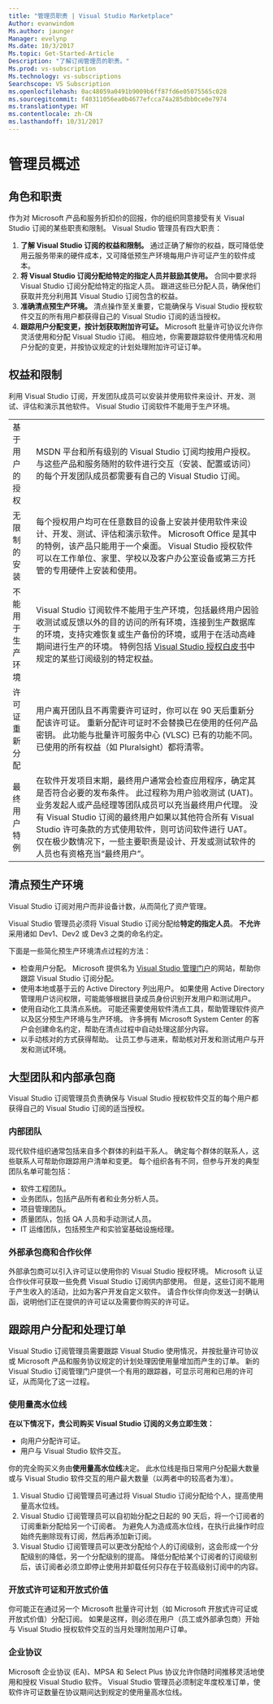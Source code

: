```yaml
---
title: "管理员职责 | Visual Studio Marketplace"
Author: evanwindom
Ms.author: jaunger
Manager: evelynp
Ms.date: 10/3/2017
Ms.topic: Get-Started-Article
Description: "了解订阅管理员的职责。"
Ms.prod: vs-subscription
Ms.technology: vs-subscriptions
Searchscope: VS Subscription
ms.openlocfilehash: 0ac48059a0491b9009b6ff87fd6e05075565c028
ms.sourcegitcommit: f40311056ea0b4677efcca74a285dbb0ce0e7974
ms.translationtype: HT
ms.contentlocale: zh-CN
ms.lasthandoff: 10/31/2017
---
```

# <a name="administrator-overview"></a>管理员概述
## <a name="roles--responsibilities"></a>角色和职责
作为对 Microsoft 产品和服务折扣价的回报，你的组织同意接受有关 Visual Studio 订阅的某些职责和限制。 Visual Studio 管理员有四大职责：
1.  **了解 Visual Studio 订阅的权益和限制。** 通过正确了解你的权益，既可降低使用云服务带来的硬件成本，又可降低预生产环境每用户许可证产生的软件成本。 
2.  **将 Visual Studio 订阅分配给特定的指定人员并鼓励其使用。** 合同中要求将 Visual Studio 订阅分配给特定的指定人员。 跟进这些已分配人员，确保他们获取并充分利用其 Visual Studio 订阅包含的权益。
3.  **准确清点预生产环境。** 清点操作至关重要，它能确保与 Visual Studio 授权软件交互的所有用户都获得自己的 Visual Studio 订阅的适当授权。 
4.  **跟踪用户分配变更，按计划获取附加许可证。** Microsoft 批量许可协议允许你灵活使用和分配 Visual Studio 订阅。 相应地，你需要跟踪软件使用情况和用户分配的变更，并按协议规定的计划处理附加许可证订单。

## <a name="benefits-and-limitations"></a>权益和限制
利用 Visual Studio 订阅，开发团队成员可以安装并使用软件来设计、开发、测试、评估和演示其他软件。 Visual Studio 订阅软件不能用于生产环境。 

|                                          |                                                                                                                                                                                                                                                                                                                                                                                                                                                                                                                                                                                                                            |
|------------------------------------------|----------------------------------------------------------------------------------------------------------------------------------------------------------------------------------------------------------------------------------------------------------------------------------------------------------------------------------------------------------------------------------------------------------------------------------------------------------------------------------------------------------------------------------------------------------------------------------------------------------------------------|
| 基于用户的授权                     | MSDN 平台和所有级别的 Visual Studio 订阅均按用户授权。 与这些产品和服务随附的软件进行交互（安装、配置或访问）的每个开发团队成员都需要有自己的 Visual Studio 订阅。                                                                                                                                                                                                                                                                                                                                  |
| 无限制的安装                  | 每个授权用户均可在任意数目的设备上安装并使用软件来设计、开发、测试、评估和演示软件。 Microsoft Office 是其中的特例，该产品只能用于一个桌面。 Visual Studio 授权软件可以在工作单位、家里、学校以及客户办公室设备或第三方托管的专用硬件上安装和使用。                                                                                                                                                                                                                                  |
| 不能用于生产环境 | Visual Studio 订阅软件不能用于生产环境，包括最终用户因验收测试或反馈以外的目的访问的所有环境，连接到生产数据库的环境，支持灾难恢复或生产备份的环境，或用于在活动高峰期间进行生产的环境。 特例包括 [Visual Studio 授权白皮书](http://aka.ms/vslicensing)中规定的某些订阅级别的特定权益。                                                                                            |
| 许可证重新分配                     | 用户离开团队且不再需要许可证时，你可以在 90 天后重新分配该许可证。 重新分配许可证时不会替换已在使用的任何产品密钥。 此功能与批量许可服务中心 (VLSC) 已有的功能不同。 已使用的所有权益（如 Pluralsight）都将清零。                                                                                                                                                                                                                                                 |
| 最终用户特例                  | 在软件开发项目末期，最终用户通常会检查应用程序，确定其是否符合必要的发布条件。 此过程称为用户验收测试 (UAT)。 业务发起人或产品经理等团队成员可以充当最终用户代理。 没有 Visual Studio 订阅的最终用户如果以其他符合所有 Visual Studio 许可条款的方式使用软件，则可访问软件进行 UAT。 仅在极少数情况下，一些主要职责是设计、开发或测试软件的人员也有资格充当“最终用户”。 |

## <a name="inventory-of-pre-production-environment"></a>清点预生产环境
Visual Studio 订阅对用户而非设备计数，从而简化了资产管理。

Visual Studio 管理员必须将 Visual Studio 订阅分配给**特定的指定人员**。 **不允许**采用诸如 Dev1、Dev2 或 Dev3 之类的命名约定。

下面是一些简化预生产环境清点过程的方法：
- 检查用户分配。 Microsoft 提供名为 [Visual Studio 管理门户](https://manage.visualstudio.com/)的网站，帮助你跟踪 Visual Studio 订阅分配。
- 使用本地或基于云的 Active Directory 列出用户。 如果使用 Active Directory 管理用户访问权限，可能能够根据目录成员身份识别开发用户和测试用户。
- 使用自动化工具清点系统。 可能还需要使用软件清点工具，帮助管理软件资产以及区分预生产环境与生产环境。 许多拥有 Microsoft System Center 的客户会创建命名约定，帮助在清点过程中自动处理这部分内容。
- 以手动核对的方式获得帮助。 让员工参与进来，帮助核对开发和测试用户与开发和测试环境。 

## <a name="large-teams-and-internal-contractors"></a>大型团队和内部承包商
Visual Studio 订阅管理员负责确保与 Visual Studio 授权软件交互的每个用户都获得自己的 Visual Studio 订阅的适当授权。
### <a name="internal-teams"></a>内部团队
现代软件组织通常包括来自多个群体的利益干系人。 确定每个群体的联系人，这些联系人可帮助你跟踪用户清单和变更。 每个组织各有不同，但参与开发的典型团队名单可能包括：
- 软件工程团队。 
- 业务团队，包括产品所有者和业务分析人员。
- 项目管理团队。 
- 质量团队，包括 QA 人员和手动测试人员。
- IT 运维团队，包括预生产和实验室基础设施经理。

### <a name="external-contractors-and-partners"></a>外部承包商和合作伙伴
外部承包商可以引入许可证以使用你的 Visual Studio 授权环境。 Microsoft 认证合作伙伴可获取一些免费 Visual Studio 订阅供内部使用。 但是，这些订阅不能用于产生收入的活动，比如为客户开发自定义软件。 请合作伙伴向你发送一封确认函，说明他们正在提供的许可证以及需要你购买的许可证。

## <a name="track-user-assignment-and-process-orders"></a>跟踪用户分配和处理订单
Visual Studio 订阅管理员需要跟踪 Visual Studio 使用情况，并按批量许可协议或 Microsoft 产品和服务协议规定的计划处理因使用量增加而产生的订单。 新的 Visual Studio 订阅管理门户提供一个有用的跟踪器，可显示可用和已用的许可证，从而简化了这一过程。
### <a name="high-water-mark-of-usage"></a>使用量高水位线
**在以下情况下，贵公司购买 Visual Studio 订阅的义务立即生效：**
- 向用户分配许可证。
- 用户与 Visual Studio 软件交互。

你的完全购买义务由**使用量高水位线**决定。 此水位线是指日常用户分配最大数量或与 Visual Studio 软件交互的用户最大数量（以两者中的较高者为准）。
1.  Visual Studio 订阅管理员可通过将 Visual Studio 订阅分配给个人，提高使用量高水位线。
2.  Visual Studio 订阅管理员可以自初始分配之日起的 90 天后，将一个订阅者的订阅重新分配给另一个订阅者。 为避免人为造成高水位线，在执行此操作时应始终先删除现有订阅，然后再添加新订阅。
3.  Visual Studio 订阅管理员可以更改分配给个人的订阅级别，这会形成一个分配级别的降低，另一个分配级别的提高。 降低分配给某个订阅者的订阅级别后，该订阅者必须立即停止使用并卸载任何只存在于较高级别订阅中的内容。 

### <a name="open-license-and-open-value"></a>开放式许可证和开放式价值
你可能正在通过另一个 Microsoft 批量许可计划（如 Microsoft 开放式许可证或开放式价值）分配订阅。 如果是这样，则必须在用户（员工或外部承包商）开始与 Visual Studio 授权软件交互的当月处理附加用户订单。
### <a name="enterprise-agreements"></a>企业协议
Microsoft 企业协议 (EA)、MPSA 和 Select Plus 协议允许你随时间推移灵活地使用和授权 Visual Studio 软件。 Visual Studio 管理员必须制定年度校准订单，使软件许可证数量在协议期间达到规定的使用量高水位线。